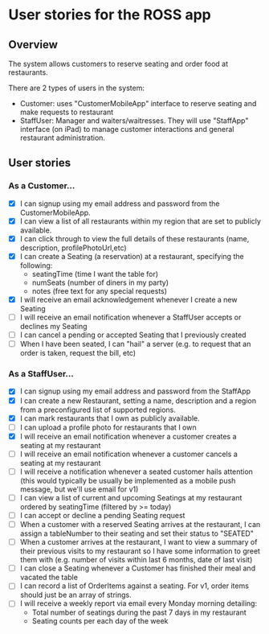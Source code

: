 # User stories for the ROSS app

## Overview

The system allows customers to reserve seating and order food at restaurants.

There are 2 types of users in the system:

- Customer: uses "CustomerMobileApp" interface to reserve seating and make requests to restaurant
- StaffUser: Manager and waiters/waitresses. They will use "StaffApp" interface (on iPad) to manage customer interactions and general restaurant administration.

## User stories

### As a Customer...

- [x] I can signup using my email address and password from the CustomerMobileApp.
- [x] I can view a list of all restaurants within my region that are set to publicly available.
- [x] I can click through to view the full details of these restaurants (name, description, profilePhotoUrl,etc)
- [x] I can create a Seating (a reservation) at a restaurant, specifying the following:
  - seatingTime (time I want the table for)
  - numSeats (number of diners in my party)
  - notes (free text for any special requests)
- [x] I will receive an email acknowledgement whenever I create a new Seating
- [ ] I will receive an email notification whenever a StaffUser accepts or declines my Seating
- [ ] I can cancel a pending or accepted Seating that I previously created
- [ ] When I have been seated, I can "hail" a server (e.g. to request that an order is taken, request the bill, etc)

### As a StaffUser...

- [x] I can signup using my email address and password from the StaffApp
- [x] I can create a new Restaurant, setting a name, description and a region from a preconfigured list of supported regions.
- [x] I can mark restaurants that I own as publicly available.
- [ ] I can upload a profile photo for restaurants that I own
- [x] I will receive an email notification whenever a customer creates a seating at my restaurant
- [ ] I will receive an email notification whenever a customer cancels a seating at my restaurant
- [ ] I will receive a notification whenever a seated customer hails attention (this would typically be usually be implemented as a mobile push message, but we'll use email for v1)
- [ ] I can view a list of current and upcoming Seatings at my restaurant ordered by seatingTime (filtered by >= today)
- [ ] I can accept or decline a pending Seating request
- [ ] When a customer with a reserved Seating arrives at the restaurant, I can assign a tableNumber to their seating and set their status to "SEATED"
- [ ] When a customer arrives at the restaurant, I want to view a summary of their previous visits to my restaurant so I have some information to greet them with (e.g. number of visits within last 6 months, date of last visit)
- [ ] I can close a Seating whenever a Customer has finished their meal and vacated the table
- [ ] I can record a list of OrderItems against a seating. For v1, order items should just be an array of strings.
- [ ] I will receive a weekly report via email every Monday morning detailing:
  - Total number of seatings during the past 7 days in my restaurant
  - Seating counts per each day of the week
